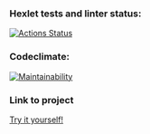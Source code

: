 ### Hexlet tests and linter status:
[![Actions Status](https://github.com/usernamenumb1/frontend-project-lvl3/workflows/hexlet-check/badge.svg)](https://github.com/usernamenumb1/frontend-project-lvl3/actions)
### Codeclimate:
[![Maintainability](https://api.codeclimate.com/v1/badges/e7f7e8c51411bfd7516d/maintainability)](https://codeclimate.com/github/usernamenumb1/frontend-project-lvl3/maintainability)

### Link to project
[Try it yourself!](https://frontend-project-lvl3-mu-five.vercel.app/)